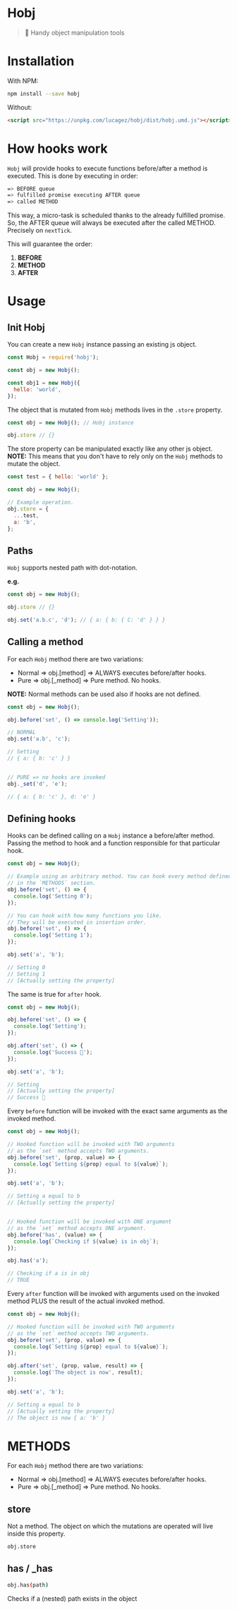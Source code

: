 # Hobj
> 🔪 Handy object manipulation tools

# Installation

With NPM:
```bash
npm install --save hobj
```

Without:
```html
<script src="https://unpkg.com/lucagez/hobj/dist/hobj.umd.js"></script>
```

# How hooks work

`Hobj` will provide hooks to execute functions before/after a method is executed.
This is done by executing in order:
```bash
=> BEFORE queue
=> fulfilled promise executing AFTER queue
=> called METHOD
```
This way, a micro-task is scheduled thanks to the already fulfilled promise.
So, the AFTER queue will always be executed after the called METHOD. Precisely on `nextTick`.

This will guarantee the order:
1. **BEFORE**
2. **METHOD**
3. **AFTER** 

# Usage

## Init Hobj

You can create a new `Hobj` instance passing an existing js object. 
```javascript
const Hobj = require('hobj');

const obj = new Hobj();

const obj1 = new Hobj({
  hello: 'world',
});
```
The object that is mutated from `Hobj` methods lives in the `.store` property.

```javascript
const obj = new Hobj(); // Hobj instance

obj.store // {}

```
The store property can be manipulated exactly like any other js object.
**NOTE:** This means that you don't have to rely only on the `Hobj` methods to mutate the object.

```javascript
const test = { hello: 'world' };

const obj = new Hobj();

// Example operation.
obj.store = {
  ...test,
  a: 'b',
};
```

## Paths

`Hobj` supports nested path with dot-notation.

**e.g.** 
```javascript
const obj = new Hobj();

obj.store // {}

obj.set('a.b.c', 'd'); // { a: { b: { C: 'd' } } }

```

## Calling a method

For each `Hobj` method there are two variations:
- Normal => obj.[method] => ALWAYS executes before/after hooks.
- Pure => obj.[_method] => Pure method. No hooks.

**NOTE:** Normal methods can be used also if hooks are not defined.

```javascript
const obj = new Hobj();

obj.before('set', () => console.log('Setting'));

// NORMAL
obj.set('a.b', 'c'); 

// Setting
// { a: { b: 'c' } }


// PURE => no hooks are invoked
obj._set('d', 'e');

// { a: { b: 'c' }, d: 'e' }

```

## Defining hooks

Hooks can be defined calling on a `Hobj` instance a before/after method.
Passing the method to hook and a function responsible for that particular hook.

```javascript
const obj = new Hobj();

// Example using an arbitrary method. You can hook every method defined
// in the `METHODS` section.
obj.before('set', () => {
  console.log('Setting 0');
});

// You can hook with how many functions you like.
// They will be executed in insertion order.
obj.before('set', () => {
  console.log('Setting 1');
});

obj.set('a', 'b');

// Setting 0
// Setting 1
// [Actually setting the property]
```

The same is true for `after` hook.
```javascript
const obj = new Hobj();

obj.before('set', () => {
  console.log('Setting');
});

obj.after('set', () => {
  console.log('Success 🎉');
});

obj.set('a', 'b');

// Setting
// [Actually setting the property]
// Success 🎉
```

Every `before` function will be invoked with the exact same arguments as the invoked method.

```javascript
const obj = new Hobj();

// Hooked function will be invoked with TWO arguments
// as the `set` method accepts TWO arguments.
obj.before('set', (prop, value) => {
  console.log(`Setting ${prop} equal to ${value}`);
});

obj.set('a', 'b');

// Setting a equal to b
// [Actually setting the property]


// Hooked function will be invoked with ONE argument
// as the `set` method accepts ONE argument.
obj.before('has', (value) => {
  console.log(`Checking if ${value} is in obj`);
});

obj.has('a');

// Checking if a is in obj
// TRUE
```

Every `after` function will be invoked with arguments used on the invoked method PLUS the result of the actual invoked method.

```javascript
const obj = new Hobj();

// Hooked function will be invoked with TWO arguments
// as the `set` method accepts TWO arguments.
obj.before('set', (prop, value) => {
  console.log(`Setting ${prop} equal to ${value}`);
});

obj.after('set', (prop, value, result) => {
  console.log('The object is now', result);
});

obj.set('a', 'b');

// Setting a equal to b
// [Actually setting the property]
// The object is now { a: 'b' }

```

# METHODS

For each `Hobj` method there are two variations:
- Normal => obj.[method] => ALWAYS executes before/after hooks.
- Pure => obj.[_method] => Pure method. No hooks.

## store

Not a method. The object on which the mutations are operated will live inside this property.

```bash
obj.store
```

## has / _has

```bash
obj.has(path)
```
Checks if a (nested) path exists in the object 


